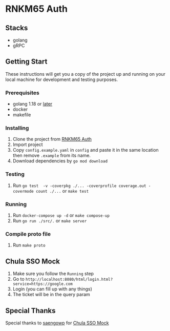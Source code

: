 # RNKM65 Auth

## Stacks
- golang
- gRPC

## Getting Start
These instructions will get you a copy of the project up and running on your local machine for development and testing purposes.

### Prerequisites
- golang 1.18 or [later](https://go.dev)
- docker
- makefile

### Installing
1. Clone the project from [RNKM65 Auth](https://github.com/isd-sgcu/rnkm65-auth)
2. Import project
3. Copy `config.example.yaml` in `config` and paste it in the same location then remove `.example` from its name.
4. Download dependencies by `go mod download`

### Testing
1. Run `go test  -v -coverpkg ./... -coverprofile coverage.out -covermode count ./...` or `make test`

### Running
1. Run `docker-compose up -d` or `make compose-up`
2. Run `go run ./src/.` or `make server`

### Compile proto file
1. Run `make proto`

## Chula SSO Mock
1. Make sure you follow the `Running` step
2. Go to `http://localhost:8080/html/login.html?service=https://google.com`
3. Login (you can fill up with any things)
4. The ticket will be in the query param

## Special Thanks
Special thanks to [saengowp](https://github.com/saengowp) for [Chula SSO Mock](https://github.com/saengowp/chulassomock)

